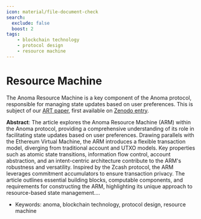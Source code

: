 ```yaml
---
icon: material/file-document-check
search:
  exclude: false
  boost: 2
tags:
    - blockchain technology
    - protocol design
    - resource machine
---
```


# Resource Machine

The Anoma Resource Machine is a key component of the Anoma protocol, responsible
for managing state updates based on user preferences. This is subject of our
[ART paper](https://art.anoma.net/list#paper-10498991), first available on
[Zenodo entry](https://doi.org/10.5281/zenodo.10498991).


**Abstract**: The article explores the Anoma Resource Machine (ARM) within the Anoma protocol, providing a comprehensive understanding of its role in facilitating state updates based on user preferences. Drawing parallels with the Ethereum Virtual Machine, the ARM introduces a flexible transaction model, diverging from traditional account and UTXO models. Key properties such as atomic state transitions, information flow control, account abstraction, and an intent-centric architecture contribute to the ARM's robustness and versatility. Inspired by the Zcash protocol, the ARM leverages commitment accumulators to ensure transaction privacy. The article outlines essential building blocks, computable components, and requirements for constructing the ARM, highlighting its unique approach to resource-based state management....

- Keywords: anoma, blockchain technology, protocol design, resource machine